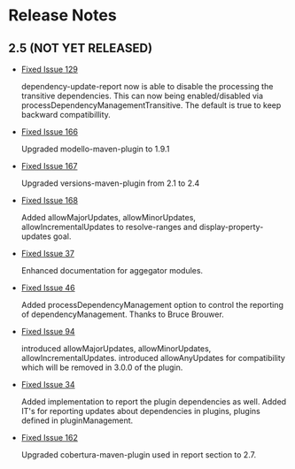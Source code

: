 # Release Notes

## 2.5 (NOT YET RELEASED)

 * [Fixed Issue 129][issue-129]
   
   dependency-update-report now is able to disable the processing 
   the transitive dependencies. This can now being enabled/disabled 
   via processDependencyManagementTransitive. The default is true to 
   keep backward compatibillity.

 * [Fixed Issue 166][issue-166]
   
   Upgraded modello-maven-plugin to 1.9.1

 * [Fixed Issue 167][issue-167]
  
   Upgraded versions-maven-plugin from 2.1 to 2.4

 * [Fixed Issue 168][issue-168]
 
   Added allowMajorUpdates, allowMinorUpdates, allowIncrementalUpdates
   to resolve-ranges and display-property-updates goal.

 * [Fixed Issue 37][issue-37]
   
   Enhanced documentation for aggegator modules.
     
 * [Fixed Issue 46][issue-46]
 
   Added processDependencyManagement option to control the reporting
   of dependencyManagement.
   Thanks to Bruce Brouwer.

 * [Fixed Issue 94][issue-94]
 
   introduced allowMajorUpdates, allowMinorUpdates,
   allowIncrementalUpdates.
   introduced allowAnyUpdates for compatibility which
   will be removed in 3.0.0 of the plugin.

 * [Fixed Issue 34][issue-34]
   
   Added implementation to report the plugin dependencies as well.
   Added IT's for reporting updates about dependencies in plugins,
   plugins defined in pluginManagement.

* [Fixed Issue 162][issue-162]

  Upgraded cobertura-maven-plugin used in report section
  to 2.7.
   
[issue-34]: https://github.com/jenkinsci/java-client-api/issues/34
[issue-37]: https://github.com/jenkinsci/java-client-api/issues/37
[issue-46]: https://github.com/jenkinsci/java-client-api/issues/46
[issue-94]: https://github.com/jenkinsci/java-client-api/issues/94
[issue-129]: https://github.com/jenkinsci/java-client-api/issues/129
[issue-162]: https://github.com/jenkinsci/java-client-api/issues/162
[issue-166]: https://github.com/jenkinsci/java-client-api/issues/166
[issue-167]: https://github.com/jenkinsci/java-client-api/issues/167
[issue-168]: https://github.com/jenkinsci/java-client-api/issues/168
